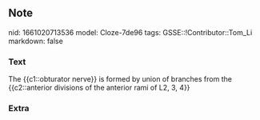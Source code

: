 ## Note
nid: 1661020713536
model: Cloze-7de96
tags: GSSE::!Contributor::Tom_Li
markdown: false

### Text
<div>
  The {{c1::obturator nerve}} is formed by union of branches from
  the {{c2::anterior divisions of the anterior rami of L2, 3, 4}}
</div>

### Extra

